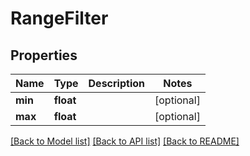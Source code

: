 # RangeFilter

## Properties
Name | Type | Description | Notes
------------ | ------------- | ------------- | -------------
**min** | **float** |  | [optional] 
**max** | **float** |  | [optional] 

[[Back to Model list]](../README.md#documentation-for-models) [[Back to API list]](../README.md#documentation-for-api-endpoints) [[Back to README]](../README.md)



